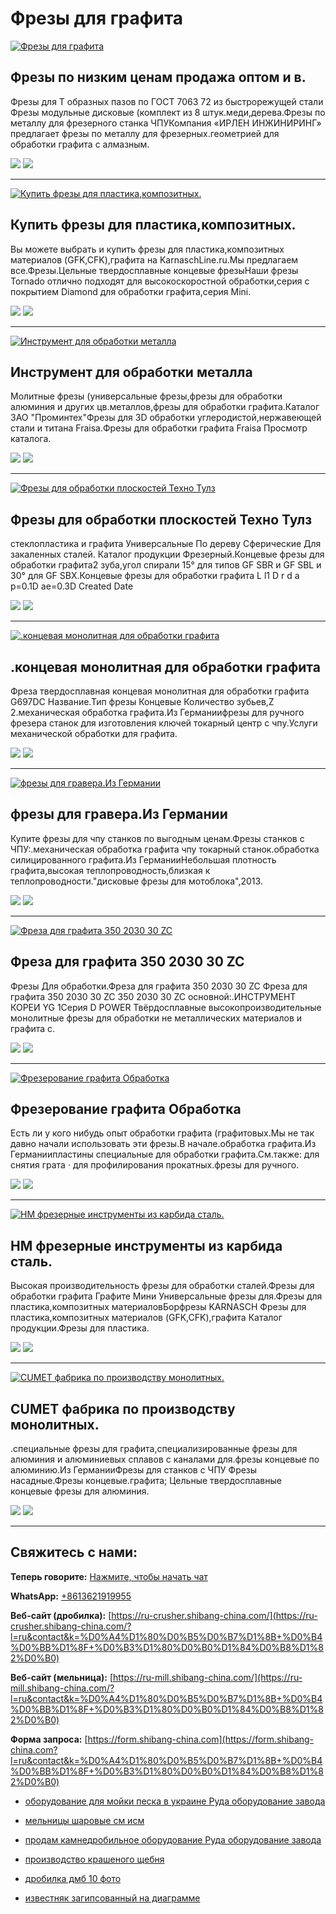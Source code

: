 # Фрезы для графита

<a href="https://swt.shibang-china.com/?l=ru&img&k=%D0%A4%D1%80%D0%B5%D0%B7%D1%8B+%D0%B4%D0%BB%D1%8F+%D0%B3%D1%80%D0%B0%D1%84%D0%B8%D1%82%D0%B0" target="_blank">![Фрезы для графита](http://static.shibang-china.com/all-800x300/1289.jpg)</a>

## Фрезы по низким ценам продажа оптом и в.
Фрезы для Т образных пазов по ГОСТ 7063 72 из быстрорежущей стали Фрезы модульные дисковые (комплект из 8 штук.меди,дерева.Фрезы по металлу для фрезерного станка ЧПУКомпания «ИРЛЕН ИНЖИНИРИНГ» предлагает фрезы по металлу для фрезерных.геометрией для обработки графита с алмазным.


<a href="https://whatsapp.shibangsoft.com/WhatsApp.php" target="_blank" title="WhatsApp">![](http://static.shibang-china.com/icon/whatsapp.png)</a> <a href="https://swt.shibang-china.com/?l=ru&icon&k=%D0%A4%D1%80%D0%B5%D0%B7%D1%8B+%D0%B4%D0%BB%D1%8F+%D0%B3%D1%80%D0%B0%D1%84%D0%B8%D1%82%D0%B0" target="_blank">![](http://static.shibang-china.com/icon/chat-ru.png)</a>

---

<a href="https://swt.shibang-china.com/?l=ru&img&k=%D0%A4%D1%80%D0%B5%D0%B7%D1%8B+%D0%B4%D0%BB%D1%8F+%D0%B3%D1%80%D0%B0%D1%84%D0%B8%D1%82%D0%B0" target="_blank">![Купить фрезы для пластика,композитных.](http://static.shibang-china.com/all-800x300/643.jpg)</a>

## Купить фрезы для пластика,композитных.
Вы можете выбрать и купить фрезы для пластика,композитных материалов (GFK,CFK),графита на KarnaschLine.ru.Мы предлагаем все.Фрезы.Цельные твердосплавные концевые фрезыНаши фрезы Tornado отлично подходят для высокоскоростной обработки,серия с покрытием Diamond для обработки графита,серия Mini.


<a href="https://whatsapp.shibangsoft.com/WhatsApp.php" target="_blank" title="WhatsApp">![](http://static.shibang-china.com/icon/whatsapp.png)</a> <a href="https://swt.shibang-china.com/?l=ru&icon&k=%D0%A4%D1%80%D0%B5%D0%B7%D1%8B+%D0%B4%D0%BB%D1%8F+%D0%B3%D1%80%D0%B0%D1%84%D0%B8%D1%82%D0%B0" target="_blank">![](http://static.shibang-china.com/icon/chat-ru.png)</a>

---

<a href="https://swt.shibang-china.com/?l=ru&img&k=%D0%A4%D1%80%D0%B5%D0%B7%D1%8B+%D0%B4%D0%BB%D1%8F+%D0%B3%D1%80%D0%B0%D1%84%D0%B8%D1%82%D0%B0" target="_blank">![Инструмент для обработки металла](http://static.shibang-china.com/all-800x300/1352.jpg)</a>

## Инструмент для обработки металла
Молитные фрезы (универсальные фрезы,фрезы для обработки алюминия и других цв.металлов,фрезы для обработки графита.Каталог ЗАО "Проминтех"Фрезы для 3D обработки углеродистой,нержавеющей стали и титана Fraisa.Фрезы для обработки графита Fraisa Просмотр каталога.


<a href="https://whatsapp.shibangsoft.com/WhatsApp.php" target="_blank" title="WhatsApp">![](http://static.shibang-china.com/icon/whatsapp.png)</a> <a href="https://swt.shibang-china.com/?l=ru&icon&k=%D0%A4%D1%80%D0%B5%D0%B7%D1%8B+%D0%B4%D0%BB%D1%8F+%D0%B3%D1%80%D0%B0%D1%84%D0%B8%D1%82%D0%B0" target="_blank">![](http://static.shibang-china.com/icon/chat-ru.png)</a>

---

<a href="https://swt.shibang-china.com/?l=ru&img&k=%D0%A4%D1%80%D0%B5%D0%B7%D1%8B+%D0%B4%D0%BB%D1%8F+%D0%B3%D1%80%D0%B0%D1%84%D0%B8%D1%82%D0%B0" target="_blank">![Фрезы для обработки плоскостей Техно Тулз](http://static.shibang-china.com/all-800x300/558.jpg)</a>

## Фрезы для обработки плоскостей Техно Тулз
стеклопластика и графита Универсальные По дереву Сферические Для закаленных сталей. Каталог продукции Фрезерный.Концевые фрезы для обработки графита2 зуба,угол спирали 15° для типов GF SBR и GF SBL и 30° для GF SBX.Концевые фрезы для обработки графита L l1 D r d a p=0.1D ae=0.3D Created Date


<a href="https://whatsapp.shibangsoft.com/WhatsApp.php" target="_blank" title="WhatsApp">![](http://static.shibang-china.com/icon/whatsapp.png)</a> <a href="https://swt.shibang-china.com/?l=ru&icon&k=%D0%A4%D1%80%D0%B5%D0%B7%D1%8B+%D0%B4%D0%BB%D1%8F+%D0%B3%D1%80%D0%B0%D1%84%D0%B8%D1%82%D0%B0" target="_blank">![](http://static.shibang-china.com/icon/chat-ru.png)</a>

---

<a href="https://swt.shibang-china.com/?l=ru&img&k=%D0%A4%D1%80%D0%B5%D0%B7%D1%8B+%D0%B4%D0%BB%D1%8F+%D0%B3%D1%80%D0%B0%D1%84%D0%B8%D1%82%D0%B0" target="_blank">![.концевая монолитная для обработки графита](http://static.shibang-china.com/all-800x300/513.jpg)</a>

## .концевая монолитная для обработки графита
Фреза твердосплавная концевая монолитная для обработки графита G697DC Название.Тип фрезы Концевые Количество зубьев,Z 2.механическая обработка графита.Из Германиифрезы для ручного фрезера станок для изготовления ключей токарный центр с чпу.Услуги механической обработки для графита.


<a href="https://whatsapp.shibangsoft.com/WhatsApp.php" target="_blank" title="WhatsApp">![](http://static.shibang-china.com/icon/whatsapp.png)</a> <a href="https://swt.shibang-china.com/?l=ru&icon&k=%D0%A4%D1%80%D0%B5%D0%B7%D1%8B+%D0%B4%D0%BB%D1%8F+%D0%B3%D1%80%D0%B0%D1%84%D0%B8%D1%82%D0%B0" target="_blank">![](http://static.shibang-china.com/icon/chat-ru.png)</a>

---

<a href="https://swt.shibang-china.com/?l=ru&img&k=%D0%A4%D1%80%D0%B5%D0%B7%D1%8B+%D0%B4%D0%BB%D1%8F+%D0%B3%D1%80%D0%B0%D1%84%D0%B8%D1%82%D0%B0" target="_blank">![фрезы для гравера.Из Германии](http://static.shibang-china.com/all-800x300/554.jpg)</a>

## фрезы для гравера.Из Германии
Купите фрезы для чпу станков по выгодным ценам.Фрезы станков с ЧПУ:.механическая обработка графита чпу токарный станок.обработка силицированного графита.Из ГерманииНебольшая плотность графита,высокая теплопроводность,близкая к теплопроводности."дисковые фрезы для мотоблока",2013.


<a href="https://whatsapp.shibangsoft.com/WhatsApp.php" target="_blank" title="WhatsApp">![](http://static.shibang-china.com/icon/whatsapp.png)</a> <a href="https://swt.shibang-china.com/?l=ru&icon&k=%D0%A4%D1%80%D0%B5%D0%B7%D1%8B+%D0%B4%D0%BB%D1%8F+%D0%B3%D1%80%D0%B0%D1%84%D0%B8%D1%82%D0%B0" target="_blank">![](http://static.shibang-china.com/icon/chat-ru.png)</a>

---

<a href="https://swt.shibang-china.com/?l=ru&img&k=%D0%A4%D1%80%D0%B5%D0%B7%D1%8B+%D0%B4%D0%BB%D1%8F+%D0%B3%D1%80%D0%B0%D1%84%D0%B8%D1%82%D0%B0" target="_blank">![Фреза для графита 350 2030 30 ZC](http://static.shibang-china.com/all-800x300/84.jpg)</a>

## Фреза для графита 350 2030 30 ZC
Фрезы Для обработки.Фреза для графита 350 2030 30 ZC Фреза для графита 350 2030 30 ZC 350 2030 30 ZC основной:.ИНСТРУМЕНТ КОРЕИ YG 1Серия D POWER Твёрдосплавные высокопроизводительные монолитные фрезы для обработки не металлических материалов и графита с.


<a href="https://whatsapp.shibangsoft.com/WhatsApp.php" target="_blank" title="WhatsApp">![](http://static.shibang-china.com/icon/whatsapp.png)</a> <a href="https://swt.shibang-china.com/?l=ru&icon&k=%D0%A4%D1%80%D0%B5%D0%B7%D1%8B+%D0%B4%D0%BB%D1%8F+%D0%B3%D1%80%D0%B0%D1%84%D0%B8%D1%82%D0%B0" target="_blank">![](http://static.shibang-china.com/icon/chat-ru.png)</a>

---

<a href="https://swt.shibang-china.com/?l=ru&img&k=%D0%A4%D1%80%D0%B5%D0%B7%D1%8B+%D0%B4%D0%BB%D1%8F+%D0%B3%D1%80%D0%B0%D1%84%D0%B8%D1%82%D0%B0" target="_blank">![Фрезерование графита Обработка](http://static.shibang-china.com/all-800x300/815.jpg)</a>

## Фрезерование графита Обработка
Есть ли у кого нибудь опыт обработки графита (графитовых.Мы не так давно начали использовать эти фрезы.В начале.обработка графита.Из Германиипластины специальные для обработки графита.См.также: для снятия грата · для профилирования прокатных.фрезы для ручного.


<a href="https://whatsapp.shibangsoft.com/WhatsApp.php" target="_blank" title="WhatsApp">![](http://static.shibang-china.com/icon/whatsapp.png)</a> <a href="https://swt.shibang-china.com/?l=ru&icon&k=%D0%A4%D1%80%D0%B5%D0%B7%D1%8B+%D0%B4%D0%BB%D1%8F+%D0%B3%D1%80%D0%B0%D1%84%D0%B8%D1%82%D0%B0" target="_blank">![](http://static.shibang-china.com/icon/chat-ru.png)</a>

---

<a href="https://swt.shibang-china.com/?l=ru&img&k=%D0%A4%D1%80%D0%B5%D0%B7%D1%8B+%D0%B4%D0%BB%D1%8F+%D0%B3%D1%80%D0%B0%D1%84%D0%B8%D1%82%D0%B0" target="_blank">![HM фрезерные инструменты из карбида сталь.](http://static.shibang-china.com/all-800x300/257.jpg)</a>

## HM фрезерные инструменты из карбида сталь.
Высокая производительность фрезы для обработки сталей.Фрезы для обработки графита Графите Мини Универсальные фрезы для.Фрезы для пластика,композитных материаловБорфрезы KARNASCH Фрезы для пластика,композитных материалов (GFK,CFK),графита Каталог продукции.Фрезы для пластика.


<a href="https://whatsapp.shibangsoft.com/WhatsApp.php" target="_blank" title="WhatsApp">![](http://static.shibang-china.com/icon/whatsapp.png)</a> <a href="https://swt.shibang-china.com/?l=ru&icon&k=%D0%A4%D1%80%D0%B5%D0%B7%D1%8B+%D0%B4%D0%BB%D1%8F+%D0%B3%D1%80%D0%B0%D1%84%D0%B8%D1%82%D0%B0" target="_blank">![](http://static.shibang-china.com/icon/chat-ru.png)</a>

---

<a href="https://swt.shibang-china.com/?l=ru&img&k=%D0%A4%D1%80%D0%B5%D0%B7%D1%8B+%D0%B4%D0%BB%D1%8F+%D0%B3%D1%80%D0%B0%D1%84%D0%B8%D1%82%D0%B0" target="_blank">![CUMET фабрика по производству монолитных.](http://static.shibang-china.com/all-800x300/310.jpg)</a>

## CUMET фабрика по производству монолитных.
.специальные фрезы для графита,специализированные фрезы для алюминия и алюминиевых сплавов с каналами для.фрезы концевые по алюминию.Из ГерманииФрезы для станков с ЧПУ Фрезы насадные.Фрезы концевые.графита; Цельные твердосплавные концевые фрезы для алюминия.


<a href="https://whatsapp.shibangsoft.com/WhatsApp.php" target="_blank" title="WhatsApp">![](http://static.shibang-china.com/icon/whatsapp.png)</a> <a href="https://swt.shibang-china.com/?l=ru&icon&k=%D0%A4%D1%80%D0%B5%D0%B7%D1%8B+%D0%B4%D0%BB%D1%8F+%D0%B3%D1%80%D0%B0%D1%84%D0%B8%D1%82%D0%B0" target="_blank">![](http://static.shibang-china.com/icon/chat-ru.png)</a>

---
## Свяжитесь с нами:

**Теперь говорите:** [Нажмите, чтобы начать чат](https://swt.shibang-china.com?l=ru&contact&k=%D0%A4%D1%80%D0%B5%D0%B7%D1%8B+%D0%B4%D0%BB%D1%8F+%D0%B3%D1%80%D0%B0%D1%84%D0%B8%D1%82%D0%B0)

**WhatsApp:**  [+8613621919955](https://whatsapp.shibangsoft.com/WhatsApp.php)

**Веб-сайт (дробилка):** [https://ru-crusher.shibang-china.com/](https://ru-crusher.shibang-china.com/?l=ru&contact&k=%D0%A4%D1%80%D0%B5%D0%B7%D1%8B+%D0%B4%D0%BB%D1%8F+%D0%B3%D1%80%D0%B0%D1%84%D0%B8%D1%82%D0%B0)

**Веб-сайт (мельница):** [https://ru-mill.shibang-china.com/](https://ru-mill.shibang-china.com/?l=ru&contact&k=%D0%A4%D1%80%D0%B5%D0%B7%D1%8B+%D0%B4%D0%BB%D1%8F+%D0%B3%D1%80%D0%B0%D1%84%D0%B8%D1%82%D0%B0)

**Форма запроса:** [https://form.shibang-china.com](https://form.shibang-china.com?l=ru&contact&k=%D0%A4%D1%80%D0%B5%D0%B7%D1%8B+%D0%B4%D0%BB%D1%8F+%D0%B3%D1%80%D0%B0%D1%84%D0%B8%D1%82%D0%B0)

* [оборудование для мойки песка в украине Руда оборудование завода](../96/%D0%BE%D0%B1%D0%BE%D1%80%D1%83%D0%B4%D0%BE%D0%B2%D0%B0%D0%BD%D0%B8%D0%B5%20%D0%B4%D0%BB%D1%8F%20%D0%BC%D0%BE%D0%B9%D0%BA%D0%B8%20%D0%BF%D0%B5%D1%81%D0%BA%D0%B0%20%D0%B2%20%D1%83%D0%BA%D1%80%D0%B0%D0%B8%D0%BD%D0%B5%20%D0%A0%D1%83%D0%B4%D0%B0%20%D0%BE%D0%B1%D0%BE%D1%80%D1%83%D0%B4%D0%BE%D0%B2%D0%B0%D0%BD%D0%B8%D0%B5%20%D0%B7%D0%B0%D0%B2%D0%BE%D0%B4%D0%B0.md)

* [мельницы шаровые см исм](../94/%D0%BC%D0%B5%D0%BB%D1%8C%D0%BD%D0%B8%D1%86%D1%8B%20%D1%88%D0%B0%D1%80%D0%BE%D0%B2%D1%8B%D0%B5%20%D1%81%D0%BC%20%D0%B8%D1%81%D0%BC.md)

* [продам камнедробильное оборудование Руда оборудование завода](../102/%D0%BF%D1%80%D0%BE%D0%B4%D0%B0%D0%BC%20%D0%BA%D0%B0%D0%BC%D0%BD%D0%B5%D0%B4%D1%80%D0%BE%D0%B1%D0%B8%D0%BB%D1%8C%D0%BD%D0%BE%D0%B5%20%D0%BE%D0%B1%D0%BE%D1%80%D1%83%D0%B4%D0%BE%D0%B2%D0%B0%D0%BD%D0%B8%D0%B5%20%D0%A0%D1%83%D0%B4%D0%B0%20%D0%BE%D0%B1%D0%BE%D1%80%D1%83%D0%B4%D0%BE%D0%B2%D0%B0%D0%BD%D0%B8%D0%B5%20%D0%B7%D0%B0%D0%B2%D0%BE%D0%B4%D0%B0.md)

* [производство крашеного щебня](../92/%D0%BF%D1%80%D0%BE%D0%B8%D0%B7%D0%B2%D0%BE%D0%B4%D1%81%D1%82%D0%B2%D0%BE%20%D0%BA%D1%80%D0%B0%D1%88%D0%B5%D0%BD%D0%BE%D0%B3%D0%BE%20%D1%89%D0%B5%D0%B1%D0%BD%D1%8F.md)

* [дробилка дмб 10 фото](../93/%D0%B4%D1%80%D0%BE%D0%B1%D0%B8%D0%BB%D0%BA%D0%B0%20%D0%B4%D0%BC%D0%B1%2010%20%D1%84%D0%BE%D1%82%D0%BE.md)

* [известняк загипсованный на диаграмме](../92/%D0%B8%D0%B7%D0%B2%D0%B5%D1%81%D1%82%D0%BD%D1%8F%D0%BA%20%D0%B7%D0%B0%D0%B3%D0%B8%D0%BF%D1%81%D0%BE%D0%B2%D0%B0%D0%BD%D0%BD%D1%8B%D0%B9%20%D0%BD%D0%B0%20%D0%B4%D0%B8%D0%B0%D0%B3%D1%80%D0%B0%D0%BC%D0%BC%D0%B5.md)